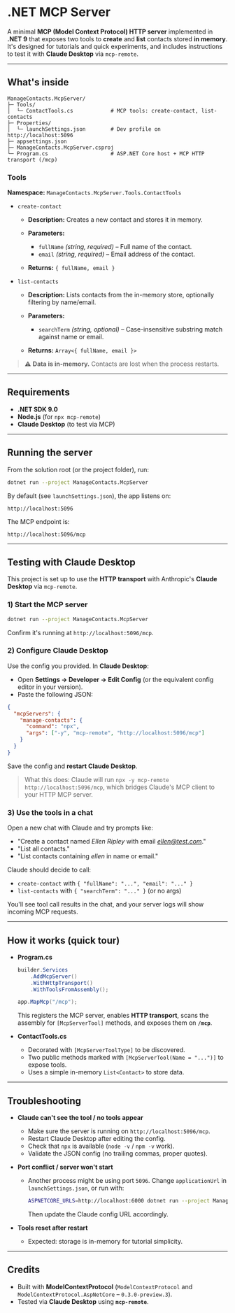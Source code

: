 # .NET MCP Server

A minimal **MCP (Model Context Protocol) HTTP server** implemented in **.NET 9** that exposes two tools to **create** and **list** contacts stored **in memory**. It's designed for tutorials and quick experiments, and includes instructions to test it with **Claude Desktop** via `mcp-remote`.

---

## What's inside

```
ManageContacts.McpServer/
├─ Tools/
│  └─ ContactTools.cs            # MCP tools: create-contact, list-contacts
├─ Properties/
│  └─ launchSettings.json        # Dev profile on http://localhost:5096
├─ appsettings.json
├─ ManageContacts.McpServer.csproj
└─ Program.cs                    # ASP.NET Core host + MCP HTTP transport (/mcp)
```

### Tools

**Namespace:** `ManageContacts.McpServer.Tools.ContactTools`

- `create-contact`

  - **Description:** Creates a new contact and stores it in memory.
  - **Parameters:**

    - `fullName` _(string, required)_ – Full name of the contact.
    - `email` _(string, required)_ – Email address of the contact.

  - **Returns:** `{ fullName, email }`

- `list-contacts`

  - **Description:** Lists contacts from the in-memory store, optionally filtering by name/email.
  - **Parameters:**

    - `searchTerm` _(string, optional)_ – Case-insensitive substring match against name or email.

  - **Returns:** `Array<{ fullName, email }>`

> ⚠️ **Data is in-memory.** Contacts are lost when the process restarts.

---

## Requirements

- **.NET SDK 9.0**
- **Node.js** (for `npx mcp-remote`)
- **Claude Desktop** (to test via MCP)

---

## Running the server

From the solution root (or the project folder), run:

```bash
dotnet run --project ManageContacts.McpServer
```

By default (see `launchSettings.json`), the app listens on:

```
http://localhost:5096
```

The MCP endpoint is:

```
http://localhost:5096/mcp
```

---

## Testing with Claude Desktop

This project is set up to use the **HTTP transport** with Anthropic's **Claude Desktop** via `mcp-remote`.

### 1) Start the MCP server

```bash
dotnet run --project ManageContacts.McpServer
```

Confirm it's running at `http://localhost:5096/mcp`.

### 2) Configure Claude Desktop

Use the config you provided. In **Claude Desktop**:

- Open **Settings → Developer → Edit Config** (or the equivalent config editor in your version).
- Paste the following JSON:

```json
{
  "mcpServers": {
    "manage-contacts": {
      "command": "npx",
      "args": ["-y", "mcp-remote", "http://localhost:5096/mcp"]
    }
  }
}
```

Save the config and **restart Claude Desktop**.

> What this does: Claude will run `npx -y mcp-remote http://localhost:5096/mcp`, which bridges Claude's MCP client to your HTTP MCP server.

### 3) Use the tools in a chat

Open a new chat with Claude and try prompts like:

- "Create a contact named _Ellen Ripley_ with email _[ellen@test.com](mailto:ellen@test.com)_."
- "List all contacts."
- "List contacts containing _ellen_ in name or email."

Claude should decide to call:

- `create-contact` with `{ "fullName": "...", "email": "..." }`
- `list-contacts` with `{ "searchTerm": "..." }` (or no args)

You'll see tool call results in the chat, and your server logs will show incoming MCP requests.

---

## How it works (quick tour)

- **Program.cs**

  ```csharp
  builder.Services
      .AddMcpServer()
      .WithHttpTransport()
      .WithToolsFromAssembly();

  app.MapMcp("/mcp");
  ```

  This registers the MCP server, enables **HTTP transport**, scans the assembly for `[McpServerTool]` methods, and exposes them on **`/mcp`**.

- **ContactTools.cs**

  - Decorated with `[McpServerToolType]` to be discovered.
  - Two public methods marked with `[McpServerTool(Name = "...")]` to expose tools.
  - Uses a simple in-memory `List<Contact>` to store data.

---

## Troubleshooting

- **Claude can't see the tool / no tools appear**

  - Make sure the server is running on `http://localhost:5096/mcp`.
  - Restart Claude Desktop after editing the config.
  - Check that `npx` is available (`node -v` / `npm -v` work).
  - Validate the JSON config (no trailing commas, proper quotes).

- **Port conflict / server won't start**

  - Another process might be using port `5096`. Change `applicationUrl` in `launchSettings.json`, or run with:

    ```bash
    ASPNETCORE_URLS=http://localhost:6000 dotnet run --project ManageContacts.McpServer
    ```

    Then update the Claude config URL accordingly.

- **Tools reset after restart**

  - Expected: storage is in-memory for tutorial simplicity.

---

## Credits

- Built with **ModelContextProtocol** (`ModelContextProtocol` and `ModelContextProtocol.AspNetCore` – `0.3.0-preview.3`).
- Tested via **Claude Desktop** using **`mcp-remote`**.
